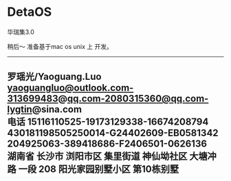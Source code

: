# DetaOS
华瑞集3.0

稍后～
准备基于mac os unix 上 开发。







--------------------------------------------------------------------------------------             
罗瑶光/Yaoguang.Luo          
yaoguangluo@outlook.com-313699483@qq.com-2080315360@qq.com-lygtin@sina.com     
电话 15116110525-19173129338-16674208794           
430181198505250014-G24402609-EB0581342       
204925063-389418686-F2406501-0626136         
湖南省 长沙市 浏阳市区 集里街道 神仙坳社区 大塘冲路 一段 208 阳光家园别墅小区 第10栋别墅        
--------------------------------------------------------------------------------------   



